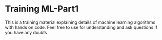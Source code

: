 # Training ML-Part1

This is a training material explaining details of machine learning algorithms with hands on code.
Feel free to use for understanding and ask questions if you have any doubts
